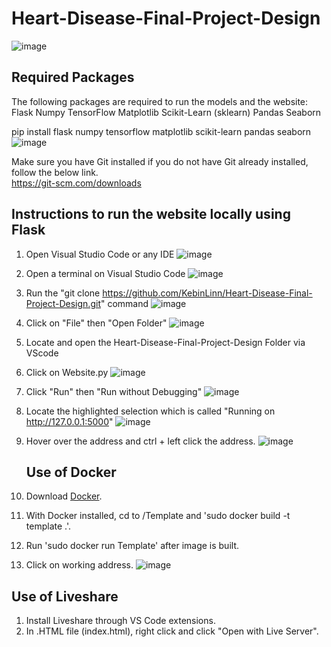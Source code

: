 # Heart-Disease-Final-Project-Design
![image](https://github.com/KebinLinn/Heart-Disease-Final-Project-Design/assets/97716641/3a6eed4a-2f44-4e4c-915d-71b22d00fdd1)

## **Required Packages**
The following packages are required to run the models and the website:
Flask
Numpy
TensorFlow
Matplotlib
Scikit-Learn (sklearn)
Pandas
Seaborn

pip install flask numpy tensorflow matplotlib scikit-learn pandas seaborn
![image](https://github.com/KebinLinn/Diabetes/assets/97716641/5faba6b3-658d-4657-86e7-3341acb8136f)

Make sure you have Git installed if you do not have Git already installed, follow the below link.   
https://git-scm.com/downloads   

## **Instructions to run the website locally using Flask**
1. Open Visual Studio Code or any IDE
   ![image](https://github.com/KebinLinn/Diabetes/assets/97716641/19d88ffe-0a8d-4a05-97d7-86a9f325ee11)
2. Open a terminal on Visual Studio Code
   ![image](https://github.com/KebinLinn/Diabetes/assets/97716641/7e14d11c-c3c6-4b15-90f5-80313020da34)    
3. Run the "git clone https://github.com/KebinLinn/Heart-Disease-Final-Project-Design.git" command
   ![image](https://github.com/KebinLinn/Heart-Disease-Final-Project-Design/assets/97716641/36bb9e74-fd7b-4a7c-8abf-a19e59b7d4af)
4. Click on "File" then "Open Folder"
   ![image](https://github.com/KebinLinn/Diabetes/assets/97716641/1198daab-7c18-4400-abb0-2f2a20d00d21)
5. Locate and open the Heart-Disease-Final-Project-Design Folder via VScode    
6. Click on Website.py 
  ![image](https://github.com/KebinLinn/Heart-Disease-Final-Project-Design/assets/97716641/47fc3178-a593-4ffd-8919-e670a99d3d6d)
7. Click "Run" then "Run without Debugging"
  ![image](https://github.com/KebinLinn/Heart-Disease-Final-Project-Design/assets/97716641/a75b0458-41a8-46c1-b77e-c469290bf4b0)
8. Locate the highlighted selection which is called "Running on http://127.0.0.1:5000"
   ![image](https://github.com/KebinLinn/Diabetes/assets/97716641/aac51dbe-38f1-4e8b-969f-996ab4bfeb81)
9. Hover over the address and ctrl + left click the address.
   ![image](https://github.com/KebinLinn/Diabetes/assets/97716641/d7321149-a2b5-474b-95d9-d5c367c29b5c)

   ## Use of Docker
1. Download [Docker](https://www.docker.com/).
2. With Docker installed, cd to /Template and 'sudo docker build -t template .'.
3. Run 'sudo docker run Template' after image is built.
4. Click on working address.
![image](https://cdn.discordapp.com/attachments/1202073693358915584/1217997691636678738/Screenshot_2024-03-14_at_5.46.35_PM.png?ex=66060fbe&is=65f39abe&hm=6b9516c6a4018fc13ee24fa79a90ebd2f48c3c6a557014a3fe9a726bbba99970&)

## Use of Liveshare
1. Install Liveshare through VS Code extensions.
2. In .HTML file (index.html), right click and click "Open with Live Server".



